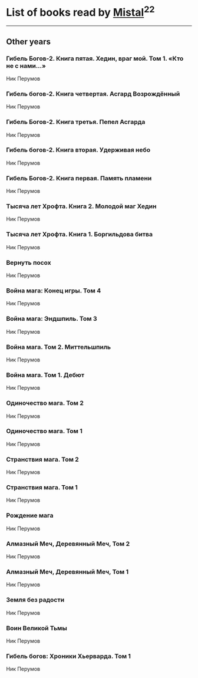 # List of books read by [Mistal](http://vk.com/id30558181)<sup>22</sup>
---

## Other years

### Гибель Богов-2. Книга пятая. Хедин, враг мой. Том 1. «Кто не с нами...»
Ник Перумов


### Гибель богов-2. Книга четвертая. Асгард Возрождённый
Ник Перумов


### Гибель Богов-2. Книга третья. Пепел Асгарда
Ник Перумов


### Гибель богов-2. Книга вторая. Удерживая небо
Ник Перумов


### Гибель Богов-2. Книга первая. Память пламени
Ник Перумов


### Тысяча лет Хрофта. Книга 2. Молодой маг Хедин
Ник Перумов


### Тысяча лет Хрофта. Книга 1. Боргильдова битва
Ник Перумов


### Вернуть посох
Ник Перумов


### Война мага: Конец игры. Том 4
Ник Перумов


### Война мага: Эндшпиль. Том 3
Ник Перумов


### Война мага. Том 2. Миттельшпиль
Ник Перумов


### Война мага. Том 1. Дебют
Ник Перумов


### Одиночество мага. Том 2
Ник Перумов


### Одиночество мага. Том 1
Ник Перумов


### Странствия мага. Том 2
Ник Перумов


### Странствия мага. Том 1
Ник Перумов


### Рождение мага
Ник Перумов


### Алмазный Меч, Деревянный Меч, Том 2
Ник Перумов


### Алмазный Меч, Деревянный Меч, Том 1
Ник Перумов


### Земля без радости
Ник Перумов


### Воин Великой Тьмы
Ник Перумов


### Гибель богов: Хроники Хьерварда. Том 1
Ник Перумов



